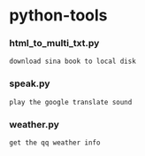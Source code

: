 ﻿# python-tools

### html_to_multi_txt.py 
    download sina book to local disk
### speak.py
    play the google translate sound
### weather.py
    get the qq weather info